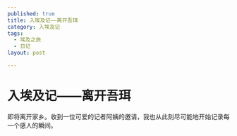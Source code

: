 ```yaml
---
published: true
title: 入埃及记——离开吾珥
category: 入埃及记
tags:
  - 埃及之旅
  - 日记
layout: post

---
```


# 入埃及记——离开吾珥

即将离开家乡。收到一位可爱的记者阿姨的邀请，我也从此刻尽可能地开始记录每一个感人的瞬间。
